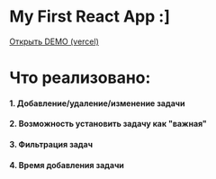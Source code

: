 # My First React App :]
[Открыть DEMO (vercel)](https://todo-buf6vbodb-arturtkachenko93.vercel.app/)

# Что реализовано:
#### 1. Добавление/удаление/изменение задачи
#### 2. Возможность установить задачу как "важная"
#### 3. Фильтрация задач
#### 4. Время добавления задачи

